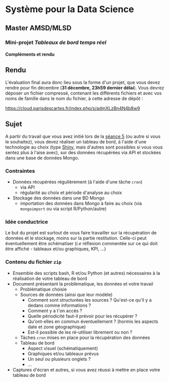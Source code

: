 # Système pour la Data Science

## Master AMSD/MLSD

### Mini-projet *Tableaux de bord temps réel*

#### Compléments et rendu

## Rendu

L'évaluation final aura donc lieu sous la forme d'un projet, que vous devez rendre pour fin décembre (**31 décembre, 23h59 dernier délai**). Vous devrez déposer un fichier compressé, contenant les différents fichiers et avec vos noms de famille dans le nom du fichier, à cette adresse de dépôt :

<https://cloud.parisdescartes.fr/index.php/s/admXLzBn4N4b8w9>

## Sujet

A partir du travail que vous avez initié lors de la [séance 5](seance5) (ou autre si vous le souhaitez), vous devez réaliser un tableau de bord, à l'aide d'une technologie au choix (type [Shiny](https://shiny.rstudio.com/), mais d'autres sont possibles si vous vous sentez plus à l'aise avec), sur des données récupérées via API et stockées dans une base de données Mongo.

### Contraintes

- Données récupérées régulièrement (à l'aide d'une tâche `cron`) 
    - via API
    - régularité au choix et période d'analyse au choix
- Stockage des données dans une BD Mongo
    - importation des données dans Mongo à faire au choix (via `mongoimport` ou via script R/Python/autre)

### Idée conductrice

Le but du projet est surtout de vous faire travailler sur la récupération de données et le stockage, moins sur la partie restitution. Celle-ci peut éventuellement être schématiser (*i.e* réflexion commentée sur ce qui doit être affiché - tableaux et/ou graphiques, KPI, ...)

### Contenu du fichier `zip`

- Ensemble des scripts bash, R et/ou Python (et autres) nécessaires à la réalisation de votre tableau de bord
- Document présentant la problèmatique, les données et votre travail
    - Problématique choisie
    - Sources de données (ainsi que leur modèle)
        - Comment sont structurées les sources ? Qu'est-ce qu'il y a dedans comme informations ?
        - Comment y a t'on accès ? 
        - Quelle périodicité faut-il prévoir pour les récupérer ?
        - Qu'ont-elles en commun éventuellement ? (hormis les aspects date et zone géographique)
        - Est-il possible de les ré-utiliser librement ou non ?
    - Tâches `cron` mises en place pour la récupération des données
    - Tableau de bord
        - Aspect visuel (schématiquement)
        - Graphiques et/ou tableaux prévus
        - Un seul ou plusieurs onglets ?
        - ...
- Captures d'écran et autres, si vous avez réussi à mettre en place votre tableau de bord


